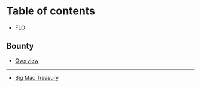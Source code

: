 # Table of contents

* [FLO](README.md)

## Bounty

* [Overview](bounty/flo-bounty.md)

---

* [Big Mac Treasury](big-mac-treasury.md)

